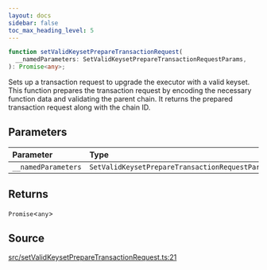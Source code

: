 ```yaml
---
layout: docs
sidebar: false
toc_max_heading_level: 5
---
```


```ts
function setValidKeysetPrepareTransactionRequest(
  __namedParameters: SetValidKeysetPrepareTransactionRequestParams,
): Promise<any>;
```

Sets up a transaction request to upgrade the executor with a valid keyset.
This function prepares the transaction request by encoding the necessary
function data and validating the parent chain. It returns the prepared
transaction request along with the chain ID.

## Parameters

| Parameter           | Type                                            |
| :------------------ | :---------------------------------------------- |
| `__namedParameters` | `SetValidKeysetPrepareTransactionRequestParams` |

## Returns

`Promise`\<`any`\>

## Source

[src/setValidKeysetPrepareTransactionRequest.ts:21](https://github.com/OffchainLabs/arbitrum-orbit-sdk/blob/cfcbd32d6879cf7817a33b24f062a0fd879ea257/src/setValidKeysetPrepareTransactionRequest.ts#L21)

